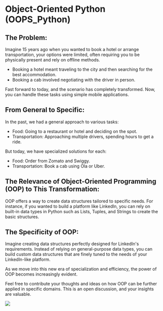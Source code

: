 # Object-Oriented Python (OOPS_Python)

## The Problem:

Imagine 15 years ago when you wanted to book a hotel or arrange transportation, your options were limited, often requiring you to be physically present and rely on offline methods. 

- Booking a hotel meant traveling to the city and then searching for the best accommodation.
- Booking a cab involved negotiating with the driver in person.

Fast forward to today, and the scenario has completely transformed. Now, you can handle these tasks using simple mobile applications.

## From General to Specific:

In the past, we had a general approach to various tasks:

- Food: Going to a restaurant or hotel and deciding on the spot.
- Transportation: Approaching multiple drivers, spending hours to get a ride.

But today, we have specialized solutions for each:

- Food: Order from Zomato and Swiggy.
- Transportation: Book a cab using Ola or Uber.

## The Relevance of Object-Oriented Programming (OOP) to This Transformation:

OOP offers a way to create data structures tailored to specific needs. For instance, if you wanted to build a platform like LinkedIn, you can rely on built-in data types in Python such as Lists, Tuples, and Strings to create the basic structures.

## The Specificity of OOP:

Imagine creating data structures perfectly designed for LinkedIn's requirements. Instead of relying on general-purpose data types, you can build custom data structures that are finely tuned to the needs of your LinkedIn-like platform.

As we move into this new era of specialization and efficiency, the power of OOP becomes increasingly evident.

Feel free to contribute your thoughts and ideas on how OOP can be further applied in specific domains. This is an open discussion, and your insights are valuable.

<img src= 'https://www.google.com/url?sa=i&url=https%3A%2F%2Fwww.mygreatlearning.com%2Fblog%2Foops-concepts-in-java%2F&psig=AOvVaw0Ta0u4VEFx04V1pzmmasMG&ust=1696490950060000&source=images&cd=vfe&ved=0CBEQjRxqFwoTCIjCvLfv24EDFQAAAAAdAAAAABAE'>